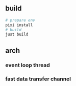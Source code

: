 ## build
```bash
# prepare env
pixi install
# build
just build
```
## arch
### event loop thread
### fast data transfer channel

